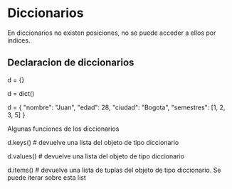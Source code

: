 # Diccionarios

En diccionarios no existen posiciones, no se puede acceder a ellos por indices.

## Declaracion de diccionarios

d = {}

d = dict()

d = {
    "nombre": "Juan",
    "edad": 28,
    "ciudad": "Bogota",
    "semestres": [1, 2, 3, 5]
}

Algunas funciones de los diccionarios

d.keys() # devuelve una lista del objeto de tipo diccionario

d.values() # devuelve una lista del objeto de tipo diccionario

d.items() # devuelve una lista de tuplas del objeto de tipo diccionario. Se puede iterar sobre esta list
